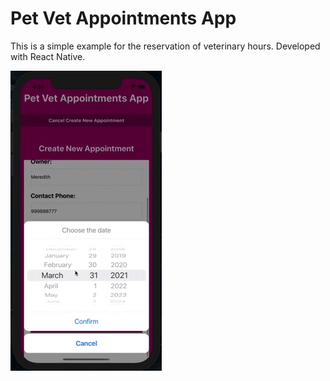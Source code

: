 # Pet Vet Appointments App
 This is a simple example for the reservation of veterinary hours. Developed with React Native.

![DEMO](https://github.com/francijpg/rn-pet-vet-appointments/blob/main/assets/app-demo.gif)